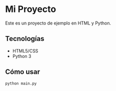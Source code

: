 # Mi Proyecto

Este es un proyecto de ejemplo en HTML y Python.

## Tecnologías

- HTML5/CSS
- Python 3

## Cómo usar

```bash
python main.py
